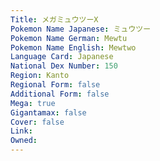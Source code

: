 ```yaml
---
﻿Title: メガミュウツーX
Pokemon Name Japanese: ミュウツー
Pokemon Name German: Mewtu
Pokemon Name English: Mewtwo
Language Card: Japanese
National Dex Number: 150
Region: Kanto
Regional Form: false
Additional Form: false
Mega: true
Gigantamax: false
Cover: false
Link: 
Owned: 
---
```

